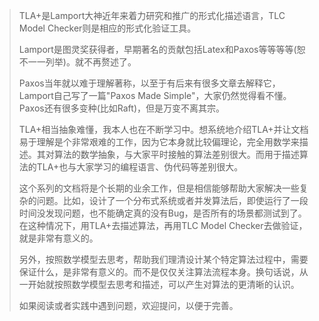 > TLA+是Lamport大神近年来着力研究和推广的形式化描述语言，TLC Model Checker则是相应的形式化验证工具。
>
> Lamport是图灵奖获得者，早期著名的贡献包括Latex和Paxos等等等等(恕不一一列举)。就不再赘述了。
>
> Paxos当年就以难于理解著称，以至于有后来有很多文章去解释它，Lamport自己写了一篇"Paxos Made Simple"，大家仍然觉得看不懂。Paxos还有很多变种(比如Raft)，但是万变不离其宗。
>
> TLA+相当抽象难懂，我本人也在不断学习中。想系统地介绍TLA+并让文档易于理解是个非常艰难的工作，因为它本身就比较偏理论，完全用数学来描述。其对算法的数学抽象，与大家平时接触的算法差别很大。而用于描述算法的TLA+也与大家学习的编程语言、伪代码等差别很大。
>
> 这个系列的文档将是个长期的业余工作，但是相信能够帮助大家解决一些复杂的问题。比如，设计了一个分布式系统或者并发算法后，即使运行了一段时间没发现问题，也不能确定真的没有Bug，是否所有的场景都测试到了。在这种情况下，用TLA+去描述算法，再用TLC Model Checker去做验证，就是非常有意义的。
>
> 另外，按照数学模型去思考，帮助我们理清设计某个特定算法过程中，需要保证什么，是非常有意义的。而不是仅仅关注算法流程本身。换句话说，从一开始就按照数学模型去思考和描述，可以产生对算法的更清晰的认识。
>
> 如果阅读或者实践中遇到问题，欢迎提问，以便于完善。


